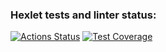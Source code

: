 ### Hexlet tests and linter status:
[![Actions Status](https://github.com/AlekseyNechunaev/java-project-lvl1/workflows/hexlet-check/badge.svg)](https://github.com/AlekseyNechunaev/java-project-lvl1/actions)
[![Test Coverage](https://api.codeclimate.com/v1/badges/33e39db10ae9667d220e/test_coverage)](https://codeclimate.com/github/AlekseyNechunaev/java-project-lvl1/test_coverage)